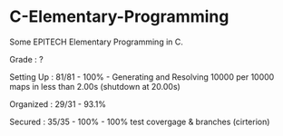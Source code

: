 # C-Elementary-Programming

Some EPITECH Elementary Programming in C.

Grade : ?

Setting Up : 81/81 - 100% - Generating and Resolving 10000 per 10000 maps in less than 2.00s (shutdown at 20.00s)

Organized : 29/31 - 93.1%

Secured : 35/35 - 100% - 100% test covergage & branches (cirterion)